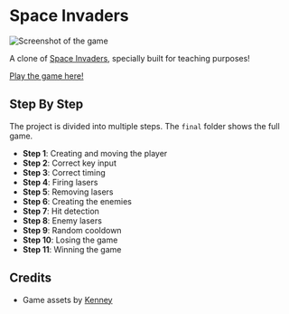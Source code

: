 # Space Invaders

![Screenshot of the game](https://raw.githubusercontent.com/fdb/spacegame/master/.github/screenshot.png)

A clone of [Space Invaders](https://en.wikipedia.org/wiki/Space_Invaders), specially built for teaching purposes!

[Play the game here!](https://www.enigmeta.com/spacegame/final/)

## Step By Step

The project is divided into multiple steps. The `final` folder shows the full game.

* **Step 1**: Creating and moving the player
* **Step 2**: Correct key input
* **Step 3**: Correct timing
* **Step 4**: Firing lasers
* **Step 5**: Removing lasers
* **Step 6**: Creating the enemies
* **Step 7**: Hit detection
* **Step 8**: Enemy lasers
* **Step 9**: Random cooldown
* **Step 10**: Losing the game
* **Step 11**: Winning the game

## Credits

* Game assets by [Kenney](http://kenney.nl/assets/space-shooter-redux)
